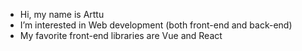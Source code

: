 - Hi, my name is Arttu
- I’m interested in Web development (both front-end and back-end)
- My favorite front-end libraries are Vue and React
